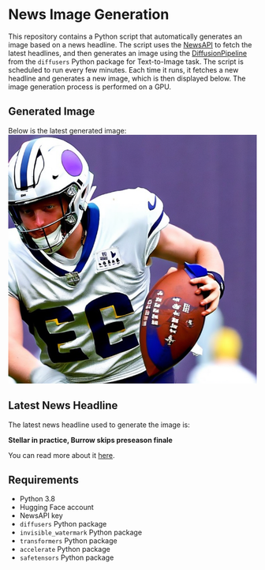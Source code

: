# News Image Generation
This repository contains a Python script that automatically generates an image based on a news headline. The script uses the [NewsAPI](https://newsapi.org/) to fetch the latest headlines, and then generates an image using the [DiffusionPipeline](https://github.com/huggingface/diffusers) from the `diffusers` Python package for Text-to-Image task.
The script is scheduled to run every few minutes. Each time it runs, it fetches a new headline and generates a new image, which is then displayed below. The image generation process is performed on a GPU.

## Generated Image
Below is the latest generated image:
![Generated Image](image.png)

## Latest News Headline
The latest news headline used to generate the image is:

**Stellar in practice, Burrow skips preseason finale**

You can read more about it [here](https://news.google.com/rss/articles/CBMipgFBVV95cUxOcFMxSnFmdExFNUd6ZzM5NUNYOWJrS3NNNG5VNW1lcEJDREdoS2FUTWk1RUlxVWhEdEJjR0d5bXZCc1BQdFZlR0ZITTdsdkljVFZFRE9TMUJIQXQzdG5UaWV0OG81QWFYV1p2cHNYYUJWdG9LRnd2T25iZFlmRkczSjRoZXZRWmJPcVdiWTl3T240cy1yR1FqeFAyM0owZHB6UXkwVUFR?oc=5).

## Requirements
- Python 3.8
- Hugging Face account
- NewsAPI key
- `diffusers` Python package
- `invisible_watermark` Python package
- `transformers` Python package
- `accelerate` Python package
- `safetensors` Python package
